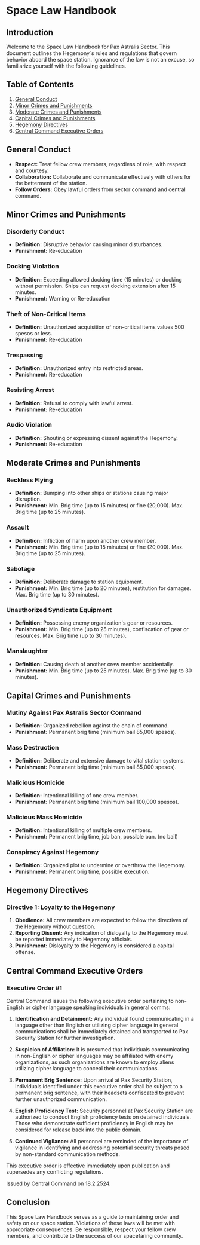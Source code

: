# Space Law Handbook

## Introduction

Welcome to the Space Law Handbook for Pax Astralis Sector. This document outlines the Hegemony´s rules and regulations that govern behavior aboard the space station. Ignorance of the law is not an excuse, so familiarize yourself with the following guidelines.

## Table of Contents

1. [General Conduct](#general-conduct)
2. [Minor Crimes and Punishments](#minor-crimes-and-punishments)
3. [Moderate Crimes and Punishments](#moderate-crimes-and-punishments)
4. [Capital Crimes and Punishments](#capital-crimes-and-punishments)
5. [Hegemony Directives](#hegemony-directives)
6. [Central Command Executive Orders](#central-command-executive-orders)

## General Conduct <a name="general-conduct"></a>

- **Respect:** Treat fellow crew members, regardless of role, with respect and courtesy.
- **Collaboration:** Collaborate and communicate effectively with others for the betterment of the station.
- **Follow Orders:** Obey lawful orders from sector command and central command.

## Minor Crimes and Punishments <a name="minor-crimes-and-punishments"></a>

### Disorderly Conduct

- **Definition:** Disruptive behavior causing minor disturbances.
- **Punishment:** Re-education

### Docking Violation

- **Definition:** Exceeding allowed docking time (15 minutes) or docking without permission. Ships can request docking extension after 15 minutes.
- **Punishment:** Warning or Re-education

### Theft of Non-Critical Items

- **Definition:** Unauthorized acquisition of non-critical items values 500 spesos or less.
- **Punishment:** Re-education

### Trespassing

- **Definition:** Unauthorized entry into restricted areas.
- **Punishment:** Re-education

### Resisting Arrest

- **Definition:** Refusal to comply with lawful arrest.
- **Punishment:** Re-education

### Audio Violation

- **Definition:** Shouting or expressing dissent against the Hegemony.
- **Punishment:** Re-education

## Moderate Crimes and Punishments <a name="moderate-crimes-and-punishments"></a>

### Reckless Flying

- **Definition:** Bumping into other ships or stations causing major disruption.
- **Punishment:** Min. Brig time (up to 15 minutes) or fine (20,000). Max. Brig time (up to 25 minutes).

### Assault

- **Definition:** Infliction of harm upon another crew member.
- **Punishment:** Min. Brig time (up to 15 minutes) or fine (20,000). Max. Brig time (up to 25 minutes).

### Sabotage

- **Definition:** Deliberate damage to station equipment.
- **Punishment:** Min. Brig time (up to 20 minutes), restitution for damages. Max. Brig time (up to 30 minutes).

### Unauthorized Syndicate Equipment

- **Definition:** Possessing enemy organization's gear or resources.
- **Punishment:** Min. Brig time (up to 25 minutes), confiscation of gear or resources. Max. Brig time (up to 30 minutes).

### Manslaughter

- **Definition:** Causing death of another crew member accidentally.
- **Punishment:** Min. Brig time (up to 25 minutes). Max. Brig time (up to 30 minutes).

## Capital Crimes and Punishments <a name="capital-crimes-and-punishments"></a>

### Mutiny Against Pax Astralis Sector Command

- **Definition:** Organized rebellion against the chain of command.
- **Punishment:** Permanent brig time (minimum bail 85,000 spesos). 

### Mass Destruction

- **Definition:** Deliberate and extensive damage to vital station systems.
- **Punishment:** Permanent brig time (minimum bail 85,000 spesos). 

### Malicious Homicide

- **Definition:** Intentional killing of one crew member.
- **Punishment:** Permanent brig time (minimum bail 100,000 spesos). 

### Malicious Mass Homicide

- **Definition:** Intentional killing of multiple crew members.
- **Punishment:** Permanent brig time, job ban, possible ban. (no bail)

### Conspiracy Against Hegemony

- **Definition:** Organized plot to undermine or overthrow the Hegemony.
- **Punishment:** Permanent brig time, possible execution.

## Hegemony Directives <a name="hegemony-directives"></a>

### Directive 1: Loyalty to the Hegemony

1. **Obedience:** All crew members are expected to follow the directives of the Hegemony without question.
2. **Reporting Dissent:** Any indication of disloyalty to the Hegemony must be reported immediately to Hegemony officials.
3. **Punishment:** Disloyalty to the Hegemony is considered a capital offense.

## Central Command Executive Orders <a name="central-command-executive-orders"></a>

### Executive Order #1

Central Command issues the following executive order pertaining to non-English or cipher language speaking individuals in general comms:

1. **Identification and Detainment:** Any individual found communicating in a language other than English or utilizing cipher language in general communications shall be immediately detained and transported to Pax Security Station for further investigation.

2. **Suspicion of Affiliation:** It is presumed that individuals communicating in non-English or cipher languages may be affiliated with enemy organizations, as such organizations are known to employ aliens utilizing cipher language to conceal their communications.

3. **Permanent Brig Sentence:** Upon arrival at Pax Security Station, individuals identified under this executive order shall be subject to a permanent brig sentence, with their headsets confiscated to prevent further unauthorized communication.

4. **English Proficiency Test:** Security personnel at Pax Security Station are authorized to conduct English proficiency tests on detained individuals. Those who demonstrate sufficient proficiency in English may be considered for release back into the public domain.

5. **Continued Vigilance:** All personnel are reminded of the importance of vigilance in identifying and addressing potential security threats posed by non-standard communication methods.

This executive order is effective immediately upon publication and supersedes any conflicting regulations.

Issued by Central Command on 18.2.2524.

## Conclusion

This Space Law Handbook serves as a guide to maintaining order and safety on our space station. Violations of these laws will be met with appropriate consequences. Be responsible, respect your fellow crew members, and contribute to the success of our spacefaring community.

